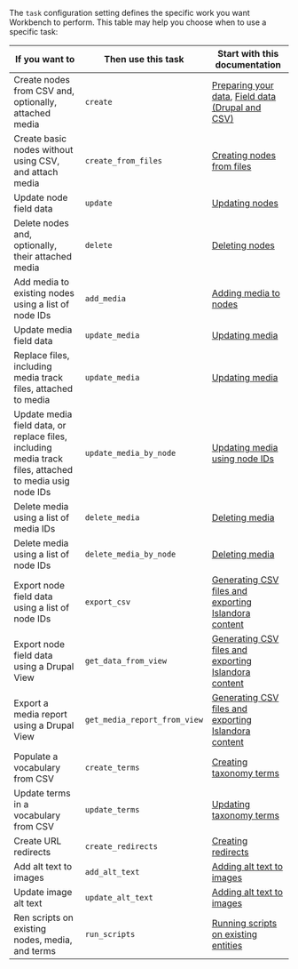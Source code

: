 The `task` configuration setting defines the specific work you want Workbench to perform. This table may help you choose when to use a specific task:


| If you want to | Then use this task | Start with this documentation |
| --- | --- | --- |
| Create nodes from CSV and, optionally, attached media | `create` | [Preparing your data](/islandora_workbench_docs/preparing_data/), [Field data (Drupal and CSV)](/islandora_workbench_docs/fields/) |
| Create basic nodes without using CSV, and attach media | `create_from_files` | [Creating nodes from files](/islandora_workbench_docs/creating_nodes_from_files/) |
| Update node field data | `update` | [Updating nodes](/islandora_workbench_docs/updating_nodes/) |
| Delete nodes and, optionally, their attached media | `delete` | [Deleting nodes](/islandora_workbench_docs/deleting_nodes/) |
| Add media to existing nodes using a list of node IDs | `add_media` | [Adding media to nodes](/islandora_workbench_docs/adding_media/) |
| Update media field data | `update_media` | [Updating media](/islandora_workbench_docs/updating_media/) |
| Replace files, including media track files, attached to media | `update_media` | [Updating media](/islandora_workbench_docs/updating_media/) |
| Update media field data, or replace files, including media track files, attached to media usig node IDs | `update_media_by_node` | [Updating media using node IDs](/islandora_workbench_docs/updating_media/#updating-media-using-node-ids) |
| Delete media using a list of media IDs | `delete_media` | [Deleting media](/islandora_workbench_docs/deleting_media/#deleting-media-using-media-ids) |
| Delete media using a list of node IDs | `delete_media_by_node` | [Deleting media](/islandora_workbench_docs/deleting_media/#deleting-media-using-node-ids) |
| Export node field data using a list of node IDs | `export_csv` | [Generating CSV files and exporting Islandora content](/islandora_workbench_docs/generating_csv_files/#csv-file-containing-field-data-for-existing-nodes) |
| Export node field data using a Drupal View | `get_data_from_view` | [Generating CSV files and exporting Islandora content](/islandora_workbench_docs/generating_csv_files/#using-a-drupal-view-to-identify-content-to-export-as-csv) |
| Export a media report using a Drupal View | `get_media_report_from_view` | [Generating CSV files and exporting Islandora content](/islandora_workbench_docs/generating_csv_files/#using-a-drupal-view-to-identify-content-to-export-as-csv) |
| Populate a vocabulary from CSV | `create_terms` | [Creating taxonomy terms](/islandora_workbench_docs/creating_taxonomy_terms/) |
| Update terms in a vocabulary from CSV | `update_terms` | [Updating taxonomy terms](/islandora_workbench_docs/updating_terms/) |
| Create URL redirects | `create_redirects` | [Creating redirects](/islandora_workbench_docs/redirects/) |
| Add alt text to images | `add_alt_text` | [Adding alt text to images](/islandora_workbench_docs/alt_text/) |
| Update image alt text | `update_alt_text` | [Adding alt text to images](/islandora_workbench_docs/alt_text/) |
| Ren scripts on existing nodes, media, and terms | `run_scripts` | [Running scripts on existing entities](/islandora_workbench_docs/running_scripts/) |